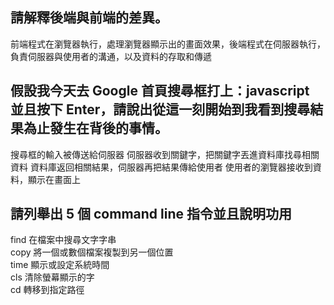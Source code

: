 ## 請解釋後端與前端的差異。

前端程式在瀏覽器執行，處理瀏覽器顯示出的畫面效果，後端程式在伺服器執行，負責伺服器與使用者的溝通，以及資料的存取和傳遞

## 假設我今天去 Google 首頁搜尋框打上：javascript 並且按下 Enter，請說出從這一刻開始到我看到搜尋結果為止發生在背後的事情。

搜尋框的輸入被傳送給伺服器
伺服器收到關鍵字，把關鍵字丟進資料庫找尋相關資料
資料庫返回相關結果，伺服器再把結果傳給使用者
使用者的瀏覽器接收到資料，顯示在畫面上


## 請列舉出 5 個 command line 指令並且說明功用

find 在檔案中搜尋文字字串  
copy 將一個或數個檔案複製到另一個位置  
time 顯示或設定系統時間  
cls 清除螢幕顯示的字  
cd 轉移到指定路徑  
